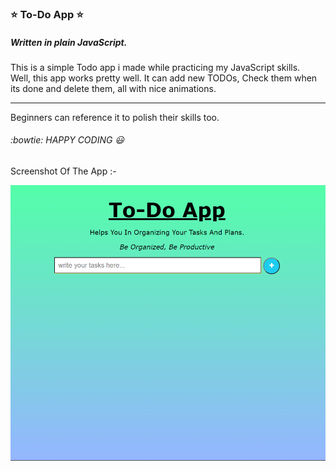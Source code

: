 ### :star: To-Do App :star: ###

##### Written in plain JavaScript. #####

This is a simple Todo app i made while practicing my JavaScript skills.  
Well, this app works pretty well.
It can add new TODOs, Check them when  
its done and delete them,
all with nice animations.

---

Beginners can reference it to polish their skills too.

###### :bowtie: HAPPY CODING :smiley: ######

Screenshot Of The App :-

![screenshot](/screenshot.png)

